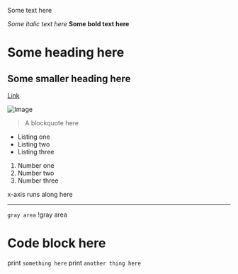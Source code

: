 Some text here

*Some italic text here*
**Some bold text here**
# Some heading here
## Some smaller heading here
[Link](http://minesweeperonline.com)

![Image](https://ecdn.teacherspayteachers.com/thumbitem/Dice-and-Dominoes-Clipart-Graphics-FREE-1497374706/original-306749-3.jpg)

>A blockquote here
* Listing one
* Listing two
* Listing three

1. Number one
2. Number two
3. Number three

x-axis runs along here
___

`gray area` !gray area
# Code block here
print `something here`
print `another thing here`
